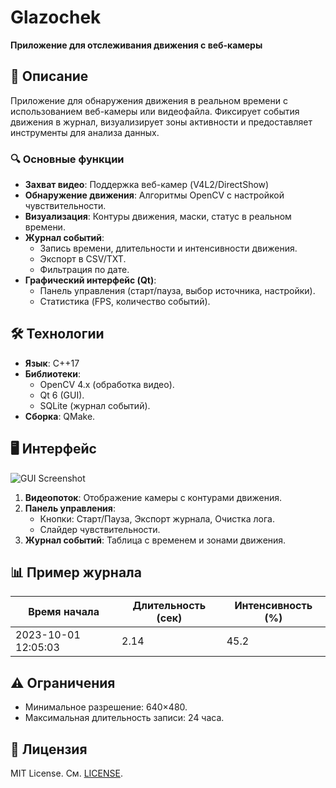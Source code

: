 # Glazochek  
**Приложение для отслеживания движения с веб-камеры**  


## 📌 Описание  
Приложение для обнаружения движения в реальном времени с использованием веб-камеры или видеофайла. Фиксирует события движения в журнал, визуализирует зоны активности и предоставляет инструменты для анализа данных.  

### 🔍 Основные функции  
- **Захват видео**: Поддержка веб-камер (V4L2/DirectShow)
- **Обнаружение движения**: Алгоритмы OpenCV с настройкой чувствительности.  
- **Визуализация**: Контуры движения, маски, статус в реальном времени.  
- **Журнал событий**:  
  - Запись времени, длительности и интенсивности движения.  
  - Экспорт в CSV/TXT.  
  - Фильтрация по дате.  
- **Графический интерфейс (Qt)**:  
  - Панель управления (старт/пауза, выбор источника, настройки).  
  - Статистика (FPS, количество событий).  

## 🛠 Технологии  
- **Язык**: C++17  
- **Библиотеки**:  
  - OpenCV 4.x (обработка видео).  
  - Qt 6 (GUI).  
  - SQLite (журнал событий).  
- **Сборка**: QMake.  
## 🖥 Интерфейс  
![GUI Screenshot](gui.png)  
1. **Видеопоток**: Отображение камеры с контурами движения.  
2. **Панель управления**:  
   - Кнопки: Старт/Пауза, Экспорт журнала, Очистка лога.  
   - Слайдер чувствительности.  
3. **Журнал событий**: Таблица с временем и зонами движения.  

## 📊 Пример журнала  
| Время начала       | Длительность (сек) | Интенсивность (%) |  
|--------------------|--------------------|------------------|  
| 2023-10-01 12:05:03 | 2.14              | 45.2             |  

## ⚠️ Ограничения  
- Минимальное разрешение: 640×480.  
- Максимальная длительность записи: 24 часа.  

## 📜 Лицензия  
MIT License. См. [LICENSE](LICENSE).  
